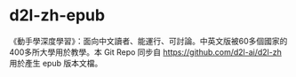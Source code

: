 # d2l-zh-epub
《動手學深度學習》：面向中文讀者、能運行、可討論。中英文版被60多個國家的400多所大學用於教學。本 Git Repo 同步自 https://github.com/d2l-ai/d2l-zh 用於產生 epub 版本文檔。
